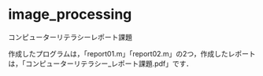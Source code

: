 # image_processing
コンピューターリテラシーレポート課題

作成したプログラムは，「report01.m」「report02.m」の2つ，作成したレポートは，「コンピューターリテラシー_レポート課題.pdf」です．
